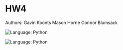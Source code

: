# HW4

Authors:
Gavin Koonts
Mason Horne
Connor Blumsack

![Language: Python](https://img.shields.io/badge/Language-Shell-green.svg)

![Language: Python](https://img.shields.io/badge/Language-AWK-blue.svg)
